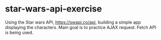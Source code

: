 # star-wars-api-exercise
Using the Star wars API, https://swapi.co/api, building a simple app displaying the characters. Main goal is to practice AJAX request. Fetch API is being used.
